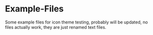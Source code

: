 # Example-Files

Some example files for icon theme testing, probably will be updated, no files actually work, they are just renamed text files.
